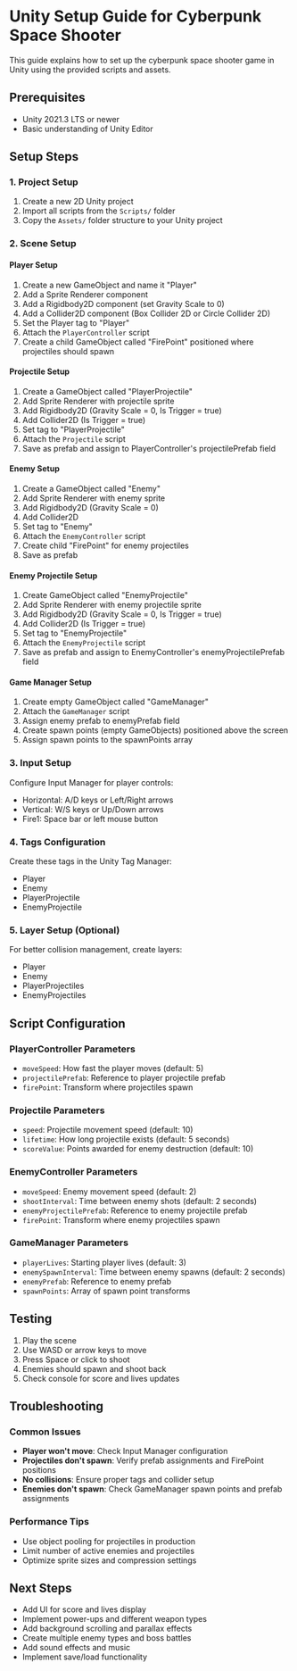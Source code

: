 # Unity Setup Guide for Cyberpunk Space Shooter

This guide explains how to set up the cyberpunk space shooter game in Unity using the provided scripts and assets.

## Prerequisites
- Unity 2021.3 LTS or newer
- Basic understanding of Unity Editor

## Setup Steps

### 1. Project Setup
1. Create a new 2D Unity project
2. Import all scripts from the `Scripts/` folder
3. Copy the `Assets/` folder structure to your Unity project

### 2. Scene Setup

#### Player Setup
1. Create a new GameObject and name it "Player"
2. Add a Sprite Renderer component
3. Add a Rigidbody2D component (set Gravity Scale to 0)
4. Add a Collider2D component (Box Collider 2D or Circle Collider 2D)
5. Set the Player tag to "Player"
6. Attach the `PlayerController` script
7. Create a child GameObject called "FirePoint" positioned where projectiles should spawn

#### Projectile Setup
1. Create a GameObject called "PlayerProjectile"
2. Add Sprite Renderer with projectile sprite
3. Add Rigidbody2D (Gravity Scale = 0, Is Trigger = true)
4. Add Collider2D (Is Trigger = true)
5. Set tag to "PlayerProjectile"
6. Attach the `Projectile` script
7. Save as prefab and assign to PlayerController's projectilePrefab field

#### Enemy Setup
1. Create a GameObject called "Enemy"
2. Add Sprite Renderer with enemy sprite
3. Add Rigidbody2D (Gravity Scale = 0)
4. Add Collider2D
5. Set tag to "Enemy"
6. Attach the `EnemyController` script
7. Create child "FirePoint" for enemy projectiles
8. Save as prefab

#### Enemy Projectile Setup
1. Create GameObject called "EnemyProjectile"
2. Add Sprite Renderer with enemy projectile sprite
3. Add Rigidbody2D (Gravity Scale = 0, Is Trigger = true)
4. Add Collider2D (Is Trigger = true)
5. Set tag to "EnemyProjectile"
6. Attach the `EnemyProjectile` script
7. Save as prefab and assign to EnemyController's enemyProjectilePrefab field

#### Game Manager Setup
1. Create empty GameObject called "GameManager"
2. Attach the `GameManager` script
3. Assign enemy prefab to enemyPrefab field
4. Create spawn points (empty GameObjects) positioned above the screen
5. Assign spawn points to the spawnPoints array

### 3. Input Setup
Configure Input Manager for player controls:
- Horizontal: A/D keys or Left/Right arrows
- Vertical: W/S keys or Up/Down arrows
- Fire1: Space bar or left mouse button

### 4. Tags Configuration
Create these tags in the Unity Tag Manager:
- Player
- Enemy
- PlayerProjectile
- EnemyProjectile

### 5. Layer Setup (Optional)
For better collision management, create layers:
- Player
- Enemy
- PlayerProjectiles
- EnemyProjectiles

## Script Configuration

### PlayerController Parameters
- `moveSpeed`: How fast the player moves (default: 5)
- `projectilePrefab`: Reference to player projectile prefab
- `firePoint`: Transform where projectiles spawn

### Projectile Parameters
- `speed`: Projectile movement speed (default: 10)
- `lifetime`: How long projectile exists (default: 5 seconds)
- `scoreValue`: Points awarded for enemy destruction (default: 10)

### EnemyController Parameters
- `moveSpeed`: Enemy movement speed (default: 2)
- `shootInterval`: Time between enemy shots (default: 2 seconds)
- `enemyProjectilePrefab`: Reference to enemy projectile prefab
- `firePoint`: Transform where enemy projectiles spawn

### GameManager Parameters
- `playerLives`: Starting player lives (default: 3)
- `enemySpawnInterval`: Time between enemy spawns (default: 2 seconds)
- `enemyPrefab`: Reference to enemy prefab
- `spawnPoints`: Array of spawn point transforms

## Testing
1. Play the scene
2. Use WASD or arrow keys to move
3. Press Space or click to shoot
4. Enemies should spawn and shoot back
5. Check console for score and lives updates

## Troubleshooting

### Common Issues
- **Player won't move**: Check Input Manager configuration
- **Projectiles don't spawn**: Verify prefab assignments and FirePoint positions
- **No collisions**: Ensure proper tags and collider setup
- **Enemies don't spawn**: Check GameManager spawn points and prefab assignments

### Performance Tips
- Use object pooling for projectiles in production
- Limit number of active enemies and projectiles
- Optimize sprite sizes and compression settings

## Next Steps
- Add UI for score and lives display
- Implement power-ups and different weapon types
- Add background scrolling and parallax effects
- Create multiple enemy types and boss battles
- Add sound effects and music
- Implement save/load functionality